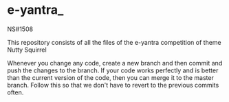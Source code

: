 # e-yantra_
NS#1508

This repository consists of all the files of the e-yantra competition of theme Nutty Squirrel

Whenever you change any code, create a new branch and then commit and push the changes to the branch.
If your code works perfectly and is better than the current version of the code, then you can merge it to the master branch.
Follow this so that we don't have to revert to the previous commits often.